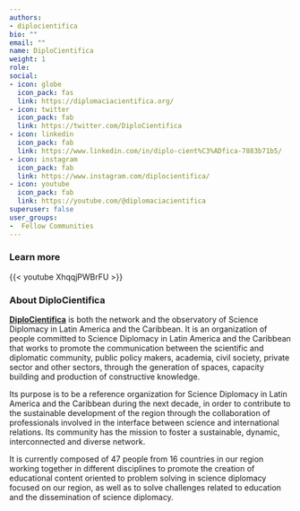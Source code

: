 ```yaml
---
authors:
- diplocientifica
bio: ""
email: ""
name: DiploCientifica
weight: 1
role: 
social:
- icon: globe
  icon_pack: fas
  link: https://diplomaciacientifica.org/
- icon: twitter
  icon_pack: fab
  link: https://twitter.com/DiploCientifica
- icon: linkedin
  icon_pack: fab
  link: https://www.linkedin.com/in/diplo-cient%C3%ADfica-7883b71b5/
- icon: instagram
  icon_pack: fab
  link: https://www.instagram.com/diplocientifica/
- icon: youtube
  icon_pack: fab
  link: https://youtube.com/@diplomaciacientifica
superuser: false
user_groups:
-  Fellow Communities
---
```


### Learn more

{{< youtube XhqqjPWBrFU >}} 

### About DiploCientifica

**[DiploCientifica](https://diplomaciacientifica.org/)** is both the network and the observatory of Science Diplomacy in Latin America and the Caribbean. It is an organization of people committed to Science Diplomacy in Latin America and the Caribbean that works to promote the communication between the scientific and diplomatic community, public policy makers, academia, civil society, private sector and other sectors, through the generation of spaces, capacity building and production of constructive knowledge.

Its purpose is to be a reference organization for Science Diplomacy in Latin America and the Caribbean during the next decade, in order to contribute to the sustainable development of the region through the collaboration of professionals involved in the interface between science and international relations. Its community has the mission to foster a sustainable, dynamic, interconnected and diverse network.	

It is currently composed of 47 people from 16 countries in our region working together in different disciplines to promote the creation of educational content oriented to problem solving in science diplomacy focused on our region, as well as to solve challenges related to education and the dissemination of science diplomacy. 
